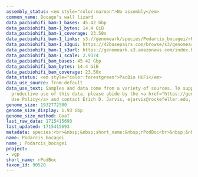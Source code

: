 ```yaml
---
assembly_status: <em style="color:maroon">No assembly</em>
common_name: Bocage's wall lizard
data_pacbiohifi_bam-1_bases: 45.42 Gbp
data_pacbiohifi_bam-1_bytes: 14.4 GiB
data_pacbiohifi_bam-1_coverage: 23.50x
data_pacbiohifi_bam-1_links: s3://genomeark/species/Podarcis_bocagei/rPodBoc1/genomic_data/pacbio_hifi/<br>
data_pacbiohifi_bam-1_s3gui: https://42basepairs.com/browse/s3/genomeark/species/Podarcis_bocagei/rPodBoc1/genomic_data/pacbio_hifi/
data_pacbiohifi_bam-1_s3url: https://genomeark.s3.amazonaws.com/index.html?prefix=species/Podarcis_bocagei/rPodBoc1/genomic_data/pacbio_hifi/
data_pacbiohifi_bam-1_scale: 2.9374
data_pacbiohifi_bam_bases: 45.42 Gbp
data_pacbiohifi_bam_bytes: 14.4 GiB
data_pacbiohifi_bam_coverage: 23.50x
data_status: <em style="color:forestgreen">PacBio HiFi</em>
data_use_source: from-default
data_use_text: Samples and data come from a variety of sources. To support fair and
  productive use of this data, please abide by the <a href="https://genome10k.soe.ucsc.edu/data-use-policies/">Data
  Use Policy</a> and contact Erich D. Jarvis, ejarvis@rockefeller.edu, with any questions.
genome_size: 1932772500
genome_size_display: 1.93 Gbp
genome_size_method: GoaT
last_raw_data: 1715415693
last_updated: 1715415693
metadata: species:<br>&nbsp;&nbsp;short_name:&nbsp;rPodBoc<br>&nbsp;&nbsp;name:&nbsp;Podarcis&nbsp;bocagei<br>&nbsp;&nbsp;taxon_id:&nbsp;90520<br>&nbsp;&nbsp;common_name:&nbsp;Bocage's&nbsp;wall&nbsp;lizard<br>&nbsp;&nbsp;order:<br>&nbsp;&nbsp;&nbsp;&nbsp;name:&nbsp;Squamata<br>&nbsp;&nbsp;family:<br>&nbsp;&nbsp;&nbsp;&nbsp;name:&nbsp;Lacertidae<br>&nbsp;&nbsp;individuals:<br>&nbsp;&nbsp;&nbsp;&nbsp;-&nbsp;short_name:&nbsp;rPodBoc1<br>&nbsp;&nbsp;&nbsp;&nbsp;&nbsp;&nbsp;biosample_id:&nbsp;SAMEA115336769<br>&nbsp;&nbsp;&nbsp;&nbsp;&nbsp;&nbsp;sex:&nbsp;female<br>&nbsp;&nbsp;genome_size:&nbsp;1932772500<br>&nbsp;&nbsp;genome_size_method:&nbsp;GoaT<br>&nbsp;&nbsp;project:&nbsp;[&nbsp;vgp&nbsp;]<br>
name: Podarcis bocagei
name_: Podarcis_bocagei
project:
- vgp
short_name: rPodBoc
taxon_id: 90520
---
```

